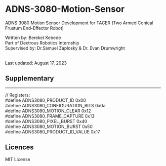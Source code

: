 # ADNS-3080-Motion-Sensor
ADNS 3080 Motion Sensor Development for TACER (Two Armed Conical Frustum End-Effector Robot)


Written by: Bereket Kebede <br>
Part of Dextrous Robotics Internship <br>
Supervised by: Dr.Samuel Zaplosky & Dr. Evan Drumwright <br><br>

Last updated: August 17, 2023

## Supplementary
-----------
// Registers: <br>
#define ADNS3080_PRODUCT_ID           0x00 <br>
#define ADNS3080_CONFIGURATION_BITS   0x0a <br>
#define ADNS3080_MOTION_CLEAR         0x12 <br>
#define ADNS3080_FRAME_CAPTURE        0x13 <br>
#define ADNS3080_PIXEL_BURST          0x40 <br>
#define ADNS3080_MOTION_BURST         0x50 <br>
#define ADNS3080_PRODUCT_ID_VALUE     0x17 <br>


## Licences 

MIT License
